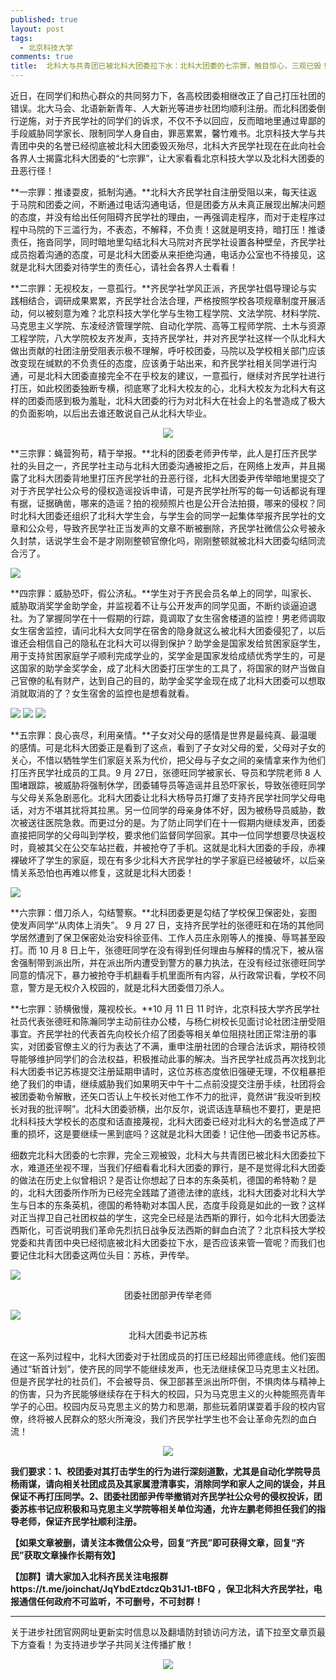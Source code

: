 ```yaml
---
published: true
layout: post
tags:
  - 北京科技大学
comments: true
title:  北科大与共青团已被北科大团委拉下水：北科大团委的七宗罪，触目惊心，三观已毁！ 
---
```


近日，在同学们和热心群众的共同努力下，各高校团委相继改正了自己打压社团的错误。北大马会、北语新新青年、人大新光等进步社团均顺利注册。而北科团委倒行逆施，对于齐民学社的同学们的诉求，不仅不予以回应，反而暗地里通过卑鄙的手段威胁同学家长、限制同学人身自由，罪恶累累，馨竹难书。北京科技大学与共青团中央的名誉已经彻底被北科大团委毁灭殆尽，北科大齐民学社现在在此向社会各界人士揭露北科大团委的“七宗罪”，让大家看看北京科技大学以及北科大团委的丑恶行径！

**一宗罪：推诿耍皮，抵制沟通。**北科大齐民学社自注册受阻以来，每天往返于马院和团委之间，不断通过电话沟通电话，但是团委方从未真正展现出解决问题的态度，并没有给出任何阻碍齐民学社的理由，一再强调走程序，而对于走程序过程中马院的下三滥行为，不表态，不解释，不负责！这就是明支持，暗打压！推诿责任，拖沓同学，同时暗地里勾结北科大马院对齐民学社设置各种壁垒，齐民学社成员抱着沟通的态度，可是北科大团委从来拒绝沟通，电话办公室也不待接见，这就是北科大团委对待学生的责任心，请社会各界人士看看！

**二宗罪：无视校友，一意孤行。**齐民学社学风正派，齐民学社倡导理论与实践相结合，调研成果累累，齐民学社合法合理，严格按照学校各项规章制度开展活动，何以被刻意为难？北京科技大学化学与生物工程学院、文法学院、材料学院、马克思主义学院、东凌经济管理学院、自动化学院、高等工程师学院、土木与资源工程学院，八大学院校友齐发声，支持齐民学社，并对齐民学社这样一个队北科大做出贡献的社团注册受阻表示极不理解，呼吁校团委，马院以及学校相关部门应该改变现在缄默的不负责任的态度，应该勇于站出来，和齐民学社相关同学进行沟通，可是北科大团委直接完全不在乎校友的建议，一意孤行，继续对齐民学社进行打压，如此校团委独断专横，彻底寒了北科大校友的心，北科大校友为北科大有这样的团委而感到极为羞耻，北科大团委的行为对北科大在社会上的名誉造成了极大的负面影响，以后出去谁还敢说自己从北科大毕业。

<p align="center"><img src="https://ww1.sinaimg.cn/large/005YhI8igy1fvxnbkyh0pj30u01fcn3a"></p>


**三宗罪：蝇营狗苟，精于举报。**北科的团委老师尹传举，此人是打压齐民学社的头目之一，齐民学社主动与北科大团委沟通被拒之后，在网络上发声，并且揭露了北科大团委背地里打压齐民学社的丑恶行径，北科大团委尹传举暗地里提交了对于齐民学社公众号的侵权造谣投诉申请，可是齐民学社所写的每一句话都说有理有据，证据确凿，哪来的造谣？拍的视频照片也是公开合法拍摄，哪来的侵权？同时北科大团委还组织了北科大学生会，与学生会的同学一起集体举报齐民学社的文章和公众号，导致齐民学社正当发声的文章不断被删除，齐民学社微信公众号被永久封禁，话说学生会不是才刚刚整顿官僚化吗，刚刚整顿就被北科大团委勾结同流合污了。

<img src="https://i.loli.net/2018/10/12/5bc00776513d9.jpg">

**四宗罪：威胁恐吓，假公济私。**学生对于齐民会员名单上的同学，叫家长、威胁取消奖学金助学金，并监视着不让与公开发声的同学见面，不断约谈逼迫退社。为了掌握同学在十一假期的行踪，竟调取了女生宿舍楼道的监控！男老师调取女生宿舍监控，请问北科大女同学在宿舍的隐身就这么被北科大团委侵犯了，以后谁还会相信自己的隐私在北科大可以得到保护？助学金是国家发给贫困家庭学生，用于支持贫困家庭学子顺利完成学业的，奖学金是国家发给成绩优秀学生的，可是这国家的助学金奖学金，成了北科大团委打压学生的工具了，将国家的财产当做自己官僚的私有财产，达到自己的目的，助学金奖学金现在成了北科大团委可以想取消就取消的了？女生宿舍的监控也是想看就看。

<img src="https://marxist2018.files.wordpress.com/2018/10/image7.png">
<img src="https://marxist2018.files.wordpress.com/2018/10/image8.png">
<img src="https://marxist2018.files.wordpress.com/2018/10/image9.png">


**五宗罪：良心丧尽，利用亲情。**子女对父母的感情是世界是最纯真、最温暖的感情。可是北科大团委正是看到了这点，看到了子女对父母的爱，父母对子女的关心，不惜以牺牲学生们家庭关系为代价，把父母与子女之间的亲情拿来作为他们打压齐民学社成员的工具。9 月 27日，张德旺同学被家长、导员和学院老师 8 人围堵跟踪，被威胁将强制休学，团委辅导员等造谣并且恐吓家长，导致张德旺同学与父母关系急剧恶化。北科大团委让北科大杨导员打爆了支持齐民学社同学父母电话，对方不堪其扰将其拉黑。另一位同学的母亲身体不好，因为被杨导员威胁，数次被送往医院急救。而更过分的是。为了防止同学们在十一假期内继续发声，团委直接把同学的父母叫到学校，要求他们监督同学回家。其中一位同学想要尽快返校时，竟被其父在公交车站拦截，并被抢夺了手机。这就是北科大团委的手段，赤裸裸破坏了学生的家庭，现在有多少北科大齐民学社的学子家庭已经被破坏，以后亲情关系恐怕也再难以修复，这就是北科大团委！

<img src="https://i.loli.net/2018/10/04/5bb62cb399ae9.png">


**六宗罪：借刀杀人，勾结警察。**北科团委更是勾结了学校保卫保密处，妄图使发声同学“从肉体上消失”。 9 月 27 日，支持齐民学社的张德旺和在场的其他同学居然遭到了保卫保密处治安科徐亚伟、工作人员庄永刚等人的推搡、辱骂甚至殴打。而 10 月 8 日上午，张德旺同学在没有得到任何理由与解释的情况下，被从宿舍强制带到派出所，并在派出所内遭受到警方的暴力执法，在没有经过张德旺同学同意的情况下，暴力被抢夺手机翻看手机里面所有内容，从行政常识看，学校不同意，警方是无权介入校园的，就是北科大团委借刀杀人。

**七宗罪：骄横傲慢，蔑视校长。**10 月 11 日 11 时许，北京科技大学齐民学社社员代表张德旺和陈瀚同学主动前往办公楼，与杨仁树校长见面讨论社团注册受阻事宜。齐民学社的代表首先向校长介绍了团委等相关单位阻挠社团正常注册的事实，对团委官僚主义的行为表达了不满，重申注册社团的合理合法诉求，期待校领导能够维护同学们的合法权益，积极推动此事的解决。当齐民学社成员再次找到北科大团委书记苏栋提交注册延期申请时，这位苏栋态度依旧强硬无理，不仅粗暴拒绝了我们的申请，继续威胁我们如果明天中午十二点前没提交注册手续，社团将会被团委勒令解散，还矢口否认上午校长对他工作不力的批评，竟然讲“我没听到校长对我的批评啊”。北科大团委骄横，出尔反尔，说谎话连草稿也不要打，更是把北科科技大学校长的态度和话直接蔑视，北科大团委已经对北科大的名誉造成了严重的损坏，这是要继续一黑到底吗？这就是北科大团委！记住他—团委书记苏栋。


细数完北科大团委的七宗罪，完全三观被毁，北科大与共青团已被北科大团委拉下水，难道还坐视不理，当我们仔细看看北科大团委的罪行，是不是觉得北科大团委的做法在历史上似曾相识？是否让你想起了日本的东条英机，德国的希特勒？是的，北科大团委所作所为已经完全践踏了道德法律的底线，北科大团委对北科大学生与日本的东条英机，德国的希特勒对本国人民，态度手段竟是如此的一致？这样对正当捍卫自己社团权益的学生，这完全已经是法西斯的罪行，如今北科大团委法西斯化，可否说明我们革命先烈抗日战争反法西斯的鲜血白流了？北京科技大学校党委和共青团中央已经彻底被北科大团委拉下水，是否应该来管一管呢？而我们也要记住北科大团委这两位头目：苏栋，尹传举。


<img src="https://api.superbed.cn/pic/5bb45e699dc6d66ebf8955d0">
<p align="center">团委社团部尹传举老师</p>
<img src="https://api.superbed.cn/pic/5bb4629f9dc6d66ebf8955da">
<p align="center">北科大团委书记苏栋</p>

在这一系列过程中，北科大团委对于社团成员的打压已经超出师德底线。他们妄图通过“斩首计划”，使齐民的同学不能继续发声，也无法继续保卫马克思主义社团。但是齐民学社的社员们，不会被导员、保卫部甚至派出所吓倒，不惧肉体与精神上的伤害，只为齐民能够继续存在于科大的校园，只为马克思主义的火种能照亮青年学子的心田。校园内反马克思主义的势力和思潮，那些玩着阴谋耍着手段的校内官僚，终将被人民群众的怒火所淹没，我们齐民学社学生也不会让革命先烈的血白流！

<p align="center"><img src="https://i.loli.net/2018/10/12/5bc098722972a.jpg"></p>


**我们要求：1、校团委对其打击学生的行为进行深刻道歉，尤其是自动化学院导员杨雨谋，请向相关社团成员及其家属澄清事实，消除同学和家人之间的误会，并且保证不再打压同学。2、团委社团部尹传举撤销对齐民学社公众号的侵权投诉，团委苏栋书记应积极和马克思主义学院等相关单位沟通，允许左鹏老师担任我们的指导老师，保证齐民学社顺利注册。**

**【如果文章被删，请关注本微信公众号，回复“齐民”即可获得文章，回复“齐民”获取文章操作长期有效】**

**【加群】请大家加入北科齐民关注电报群https://t.me/joinchat/JqYbdEztdczQb31J1-tBFQ ，保卫北科大齐民学社，电报通信任何政府不可监听，不可删号，不可封群！**

---
关于进步社团官网网址更新实时信息以及翻墙防封锁访问方法，请下拉至文章页最下方查看！为支持进步学子共同关注传播扩散！

<p align="center"><img src="https://marxist2018.files.wordpress.com/2018/10/image13.png"></p>

